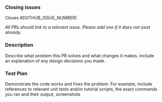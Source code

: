 ### Closing issues

Closes #[GITHUB_ISSUE_NUMBER]

*All PRs should link to a relevant issue. Please add one if it does not exist already.*

### Description

Describe what problem this PR solves and what changes it makes. Include an explanation of any design decisions you made.

### Test Plan

Demonstrate the code works and fixes the problem. 
For example, include references to relevant unit tests and/or tutorial scripts, the exact commands you ran and their output, screenshots

